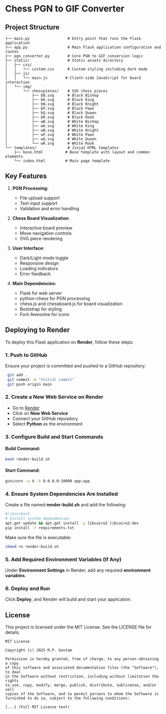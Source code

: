 # Chess PGN to GIF Converter

## Project Structure

```
├── main.py                 # Entry point that runs the Flask application
├── app.py                  # Main Flask application configuration and routes
├── pgn_converter.py        # Core PGN to GIF conversion logic
├── static/                 # Static assets directory
│   ├── css/
│   │   └── custom.css      # Custom styling including dark mode
│   ├── js/
│   │   └── main.js        # Client-side JavaScript for board interaction
│   └── img/
│       └── chesspieces/    # SVG chess pieces
│           ├── bB.svg      # Black Bishop
│           ├── bK.svg      # Black King
│           ├── bN.svg      # Black Knight
│           ├── bP.svg      # Black Pawn
│           ├── bQ.svg      # Black Queen
│           ├── bR.svg      # Black Rook
│           ├── wB.svg      # White Bishop
│           ├── wK.svg      # White King
│           ├── wN.svg      # White Knight
│           ├── wP.svg      # White Pawn
│           ├── wQ.svg      # White Queen
│           └── wR.svg      # White Rook
└── templates/              # Jinja2 HTML templates
    ├── base.html          # Base template with layout and common elements
    └── index.html         # Main page template
```

## Key Features

1. **PGN Processing:**
   - File upload support
   - Text input support
   - Validation and error handling

2. **Chess Board Visualization:**
   - Interactive board preview
   - Move navigation controls
   - SVG piece rendering

3. **User Interface:**
   - Dark/Light mode toggle
   - Responsive design
   - Loading indicators
   - Error feedback

4. **Main Dependencies:**
   - Flask for web server
   - python-chess for PGN processing
   - chess.js and chessboard.js for board visualization
   - Bootstrap for styling
   - Font Awesome for icons

## Deploying to Render

To deploy this Flask application on **Render**, follow these steps:

### 1. **Push to GitHub**

Ensure your project is committed and pushed to a GitHub repository.

```sh
 git add .
 git commit -m "Initial commit"
 git push origin main
```

### 2. **Create a New Web Service on Render**

- Go to [Render](https://render.com/)
- Click on **New Web Service**
- Connect your GitHub repository
- Select **Python** as the environment

### 3. **Configure Build and Start Commands**

#### **Build Command:**

```sh
bash render-build.sh
```

#### **Start Command:**

```sh
gunicorn -w 4 -b 0.0.0.0:10000 app:app
```

### 4. **Ensure System Dependencies Are Installed**

Create a file named **render-build.sh** and add the following:

```sh
#!/bin/bash
# Install system dependencies
apt-get update && apt-get install -y libcairo2 libcairo2-dev
pip install -r requirements.txt
```

Make sure the file is executable:

```sh
chmod +x render-build.sh
```

### 5. **Add Required Environment Variables (If Any)**

Under **Environment Settings** in Render, add any required **environment variables**.

### 6. **Deploy and Run**

Click **Deploy**, and Render will build and start your application.

## License

This project is licensed under the MIT License. See the LICENSE file for details.

```
MIT License

Copyright (c) 2025 M.P. Goutam

Permission is hereby granted, free of charge, to any person obtaining a copy
of this software and associated documentation files (the "Software"), to deal
in the Software without restriction, including without limitation the rights
to use, copy, modify, merge, publish, distribute, sublicense, and/or sell
copies of the Software, and to permit persons to whom the Software is
furnished to do so, subject to the following conditions:

[...] (Full MIT License text)
```

